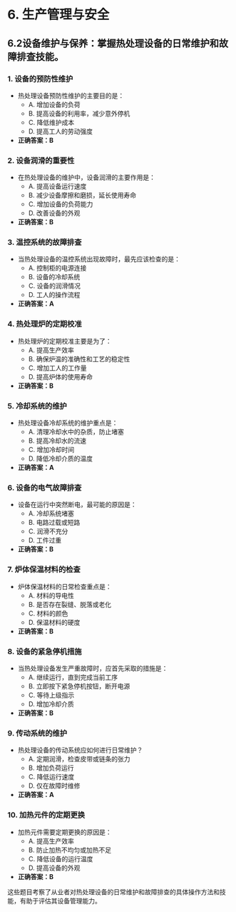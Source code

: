 # 6. **生产管理与安全**
## 6.2**设备维护与保养**：掌握热处理设备的日常维护和故障排查技能。
### 1. **设备的预防性维护**
   - 热处理设备预防性维护的主要目的是：
     - A. 增加设备的负荷
     - B. 提高设备的利用率，减少意外停机
     - C. 降低维护成本
     - D. 提高工人的劳动强度
   - **正确答案：B**

### 2. **设备润滑的重要性**
   - 在热处理设备的维护中，设备润滑的主要作用是：
     - A. 提高设备运行速度
     - B. 减少设备摩擦和磨损，延长使用寿命
     - C. 增加设备的负荷能力
     - D. 改善设备的外观
   - **正确答案：B**

### 3. **温控系统的故障排查**
   - 当热处理设备的温控系统出现故障时，最先应该检查的是：
     - A. 控制柜的电源连接
     - B. 设备的冷却系统
     - C. 设备的润滑情况
     - D. 工人的操作流程
   - **正确答案：A**

### 4. **热处理炉的定期校准**
   - 热处理炉的定期校准主要是为了：
     - A. 提高生产效率
     - B. 确保炉温的准确性和工艺的稳定性
     - C. 增加工人的工作量
     - D. 提高炉体的使用寿命
   - **正确答案：B**

### 5. **冷却系统的维护**
   - 热处理设备冷却系统的维护重点是：
     - A. 清理冷却水中的杂质，防止堵塞
     - B. 提高冷却水的流速
     - C. 增加冷却时间
     - D. 降低冷却介质的温度
   - **正确答案：A**

### 6. **设备的电气故障排查**
   - 设备在运行中突然断电，最可能的原因是：
     - A. 冷却系统堵塞
     - B. 电路过载或短路
     - C. 润滑不充分
     - D. 工件过重
   - **正确答案：B**

### 7. **炉体保温材料的检查**
   - 炉体保温材料的日常检查重点是：
     - A. 材料的导电性
     - B. 是否存在裂缝、脱落或老化
     - C. 材料的颜色
     - D. 保温材料的硬度
   - **正确答案：B**

### 8. **设备的紧急停机措施**
   - 当热处理设备发生严重故障时，应首先采取的措施是：
     - A. 继续运行，直到完成当前工序
     - B. 立即按下紧急停机按钮，断开电源
     - C. 等待上级指示
     - D. 增加冷却介质
   - **正确答案：B**

### 9. **传动系统的维护**
   - 热处理设备的传动系统应如何进行日常维护？
     - A. 定期润滑，检查皮带或链条的张力
     - B. 增加负荷运行
     - C. 降低运行速度
     - D. 仅在故障时维修
   - **正确答案：A**

### 10. **加热元件的定期更换**
   - 加热元件需要定期更换的原因是：
     - A. 提高生产效率
     - B. 防止加热不均匀或加热不足
     - C. 降低设备的运行温度
     - D. 提高设备的外观
   - **正确答案：B**

这些题目考察了从业者对热处理设备的日常维护和故障排查的具体操作方法和技能，有助于评估其设备管理能力。